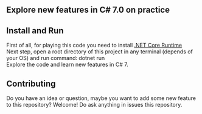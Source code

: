 ## Explore new features in C# 7.0 on practice

## Install and Run

First of all, for playing this code you need to install [.NET Core Runtime](https://dotnet.microsoft.com/download/dotnet-core/3.0)</br>
Next step, open a root directory of this project in any terminal (depends of your OS) and run command: dotnet run<br>
Explore the code and learn new features in C# 7.<br>

## Contributing

Do you have an idea or question, maybe you want to add some new feature to this repository? Welcome! Do ask anything in issues this repository.
